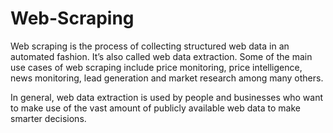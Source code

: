 # Web-Scraping

Web scraping is the process of collecting structured web data in an automated fashion. It’s also called web data extraction. Some of the main use cases of web scraping include price monitoring, price intelligence, news monitoring, lead generation and market research among many others.

In general, web data extraction is used by people and businesses who want to make use of the vast amount of publicly available web data to make smarter decisions.
